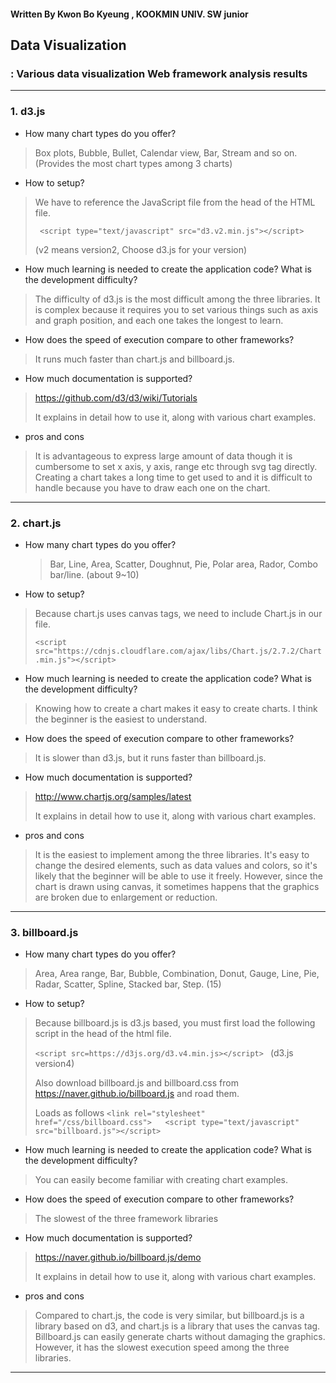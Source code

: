 #### Written By Kwon Bo Kyeung , KOOKMIN UNIV. SW junior

## Data Visualization
### : Various data visualization Web framework analysis results
----
### 1. d3.js
* How many chart types do you offer?
 > Box plots, Bubble, Bullet, Calendar view, Bar, Stream and so on. (Provides the most chart types among 3 charts)

* How to setup?
 > We have to reference the JavaScript file from the head of the HTML file.
 >
 > ``` <script type="text/javascript" src="d3.v2.min.js"></script>```
 >
 > (v2 means version2, Choose d3.js for your version)

* How much learning is needed to create the application code? What is the development difficulty?
 > The difficulty of d3.js is the most difficult among the three libraries. It is complex because it requires you to set various things such as axis and graph position, and each one takes the longest to learn.

* How does the speed of execution compare to other frameworks?
 > It runs much faster than chart.js and billboard.js.

* How much documentation is supported?
 > <https://github.com/d3/d3/wiki/Tutorials>
 >
 > It explains in detail how to use it, along with various chart examples.

* pros and cons
 > It is advantageous to express large amount of data though it is cumbersome to set x axis, y axis, range etc through svg tag directly. Creating a chart takes a long time to get used to and it is difficult to handle because you have to draw each one on the chart.

----

### 2. chart.js
* How many chart types do you offer?
  > Bar, Line, Area, Scatter, Doughnut, Pie, Polar area, Rador, Combo bar/line. (about 9~10)

* How to setup?
> Because chart.js uses canvas tags, we need to include Chart.js in our file.
>
> ```<script src="https://cdnjs.cloudflare.com/ajax/libs/Chart.js/2.7.2/Chart.min.js"></script> ```

* How much learning is needed to create the application code? What is the development difficulty?
 > Knowing how to create a chart makes it easy to create charts. I think the beginner is the easiest to understand.

* How does the speed of execution compare to other frameworks?
 > It is slower than d3.js, but it runs faster than billboard.js.

* How much documentation is supported?
 > <http://www.chartjs.org/samples/latest>
 >
 > It explains in detail how to use it, along with various chart examples.

* pros and cons
 > It is the easiest to implement among the three libraries. It's easy to change the desired elements, such as data values ​​and colors, so it's likely that the beginner will be able to use it freely. However, since the chart is drawn using canvas, it sometimes happens that the graphics are broken due to enlargement or reduction.

----

### 3. billboard.js
* How many chart types do you offer?
 > Area, Area range, Bar, Bubble, Combination, Donut, Gauge, Line, Pie, Radar, Scatter, Spline, Stacked bar, Step. (15)

* How to setup?
> Because billboard.js is d3.js based, you must first load the following script in the head of the html file.
>
> ```<script src=https://d3js.org/d3.v4.min.js></script> ``` (d3.js version4)
>
> Also download billboard.js and billboard.css from <https://naver.github.io/billboard.js> and road them.
>
> Loads as follows
> ```<link rel="stylesheet" href="/css/billboard.css">   <script type="text/javascript" src="billboard.js"></script>```

* How much learning is needed to create the application code? What is the development difficulty?
 > You can easily become familiar with creating chart examples.

* How does the speed of execution compare to other frameworks?
 > The slowest of the three framework libraries

* How much documentation is supported?
 > <https://naver.github.io/billboard.js/demo>
 >
 > It explains in detail how to use it, along with various chart examples.

* pros and cons
 > Compared to chart.js, the code is very similar, but billboard.js is a library based on d3, and chart.js is a library that uses the canvas tag. Billboard.js can easily generate charts without damaging the graphics. However, it has the slowest execution speed among the three libraries.

 ----
